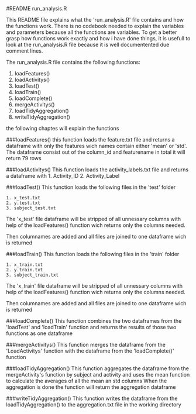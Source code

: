#README run_analysis.R

This README file explains what the 'run_analysis.R' file contains and how the functions work.
There is no codebook needed to explain the variables and parameters because all the functions are variables.
To get a better grasp how functions work exactly 
and how i have done things, it is usefull to look at the run_analysis.R file because it is well documentented due comment lines.

The run_analysis.R file contains the following functions:
 1. loadFeatures()
 2. loadActivitys()
 3. loadTest()
 4. loadTrain()
 5. loadComplete()
 6. mergeActivitys()
 7. loadTidyAggregation()
 8. writeTidyAggregation()
 
the following chaptes will explain the functions
 
###loadFeatures()
this function loads the feature.txt file and returns a dataframe with 
only the features wich names contain either 'mean' or 'std'.
The dataframe consist out of the column_id and featurename 
in total it will return 79 rows 

###loadActivitys()
This function loads the activity_labels.txt file and returns a dataframe with
	1. Activity_ID
	2. Activity_Label

###loadTest()
This function loads the following files in the 'test' folder

	1. x_test.txt
	2. y.test.txt
	3. subject_test.txt

The 'x_test' file dataframe will be stripped of all unnessary columns with help of
the loadFeatures() function wich returns only the columns needed.

Then columnames are added and all files are joined to one dataframe wich is returned


###loadTrain()
This function loads the following files in the 'train' folder

	1. x_train.txt
	2. y.train.txt
	3. subject_train.txt

The 'x_train' file dataframe will be stripped of all unnessary columns with help of
the loadFeatures() function wich returns only the columns needed.

Then columnames are added and all files are joined to one dataframe wich is returned

###loadComplete()
This function combines the two dataframes from the 'loadTest' and 'loadTrain' function
and returns the results of those two functions as one dataframe

###mergeActivitys()
This function merges the dataframe from the 'LoadActivitys' function with 
the dataframe from the 'loadComplete()' function

###loadTidyAggregation()
This function aggregates the dataframe from the mergeActivity's function 
by subject and activity and uses the mean function to calculate the averages of all the mean an std columns
When the aggregation is done the function will return the aggregation dataframe

###writeTidyAggregation()
This function writes the dataframe from the loadTidyAggregation() to the 
aggregation.txt file in the working directory






 
